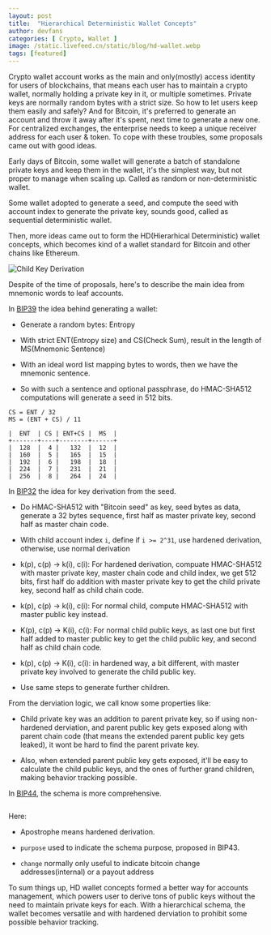 ```yaml
---
layout: post
title:  "Hierarchical Deterministic Wallet Concepts"
author: devfans
categories: [ Crypto, Wallet ]
image: /static.livefeed.cn/static/blog/hd-wallet.webp
tags: [featured]
---
```


Crypto wallet account works as the main and only(mostly) access identity for users of blockchains, that means each user has to maintain a crypto wallet, normally holding a private key in it, or multiple sometimes. Private keys are normally random bytes with a strict size. So how to let users keep them easily and safely? And for Bitcoin, it's preferred to generate an account and throw it away after it's spent, next time to generate a new one. For centralized exchanges, the enterprise needs to keep a unique receiver address for each user & token. To cope with these troubles, some proposals came out with good ideas.

Early days of Bitcoin, some wallet will generate a batch of standalone private keys and keep them in the wallet, it's the simplest way, but not proper to manage when scaling up. Called as random or non-deterministic wallet.

Some wallet adopted to generate a seed, and compute the seed with account index to generate the private key, sounds good, called as sequential deterministic wallet.

Then, more ideas came out to form the HD(Hierarhical Deterministic) wallet concepts, which becomes kind of a wallet standard for Bitcoin and other chains like Ethereum. 

![Child Key Derivation](https://static.livefeed.cn/static/blog/derivation.png)



Despite of the time of proposals, here's to describe the main idea from mnemonic words to leaf accounts.


In [BIP39](https://github.com/bitcoin/bips/blob/master/bip-0039.mediawiki) the idea behind generating a wallet:
 
- Generate a random bytes: Entropy

- With strict ENT(Entropy size) and CS(Check Sum), result in the length of MS(Mnemonic Sentence)

- With an ideal word list mapping bytes to words, then we have the mnemonic sentence.

- So with such a sentence and optional passphrase, do HMAC-SHA512 computations will generate a seed in 512 bits.


```
CS = ENT / 32
MS = (ENT + CS) / 11

|  ENT  | CS | ENT+CS |  MS  |
+-------+----+--------+------+
|  128  |  4 |   132  |  12  |
|  160  |  5 |   165  |  15  |
|  192  |  6 |   198  |  18  |
|  224  |  7 |   231  |  21  |
|  256  |  8 |   264  |  24  |
```

In [BIP32](https://github.com/bitcoin/bips/blob/master/bip-0032.mediawiki) the idea for key derivation from the seed.

- Do HMAC-SHA512 with "Bitcoin seed" as key, seed bytes as data, generate a 32 bytes sequence, first half as master private key, second half as master chain code.

- With child account index `i`, define if `i >= 2^31`, use hardened derivation, otherwise, use normal derivation

- k(p), c(p) -> k(i), c(i): For hardened derivation, compuate HMAC-SHA512 with master private key, master chain code and child index, we get 512 bits, first half do addition with master private key to get the child private key, second half as child chain code.

- k(p), c(p) -> k(i), c(i): For normal child, compute HMAC-SHA512 with master public key instead.

- K(p), c(p) -> K(i), c(i): For normal child public keys, as last one but first half added to master public key to get the child public key, and second half as child chain code.

- k(p), c(p) -> K(i), c(i): in hardened way, a bit different, with master private key involved to generate the child public key.

- Use same steps to generate further children.

From the derviation logic, we call know some properties like:

- Child private key was an addition to parent private key, so if using non-hardened derviation, and parent public key gets exposed along with parent chain code (that means the extended parent public key gets leaked), it wont be hard to find the parent private key.

- Also, when extended parent public key gets exposed, it'll be easy to calculate the child public keys, and the ones of further grand children, making behavior tracking possible.


In [BIP44](https://github.com/bitcoin/bips/blob/master/bip-0044.mediawiki), the schema is more comprehensive.

```m / purpose' / coin_type' / account' / change / address_index
```

Here:

- Apostrophe means hardened derivation.

- `purpose` used to indicate the schema purpose, proposed in BIP43.

- `change` normally only useful to indicate bitcoin change addresses(internal) or a payout address


To sum things up, HD wallet concepts formed a better way for accounts management, which powers user to derive tons of public keys without the need to maintain private keys for each. With a hierarchical schema, the wallet becomes versatile and with hardened derviation to prohibit some possible behavior tracking. 



